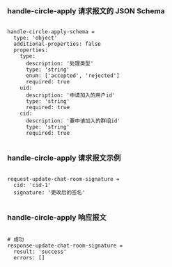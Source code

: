 ### handle-circle-apply 请求报文的 JSON Schema
<pre><code>
handle-circle-apply-schema =
  type: 'object'
  additional-properties: false
  properties:
    type:
      description: '处理类型'
      type: 'string'
      enum: ['accepted', 'rejected']
      required: true
    uid:
      description: '申请加入的用户id'
      type: 'string'
      required: true
    cid:
      description: '要申请加入的群组id'
      type: 'string'
      required: true

</code></pre>

### handle-circle-apply 请求报文示例
<pre><code>
request-update-chat-room-signature =
  cid: 'cid-1'
  signature: '更改后的签名'

</code></pre>

### handle-circle-apply 响应报文
<pre><code>
# 成功
response-update-chat-room-signature =
  result: 'success'
  errors: []

</code></pre>



